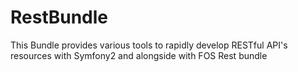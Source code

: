 RestBundle
==========

This Bundle provides various tools to rapidly develop RESTful API's resources with Symfony2 and alongside with  FOS Rest bundle
